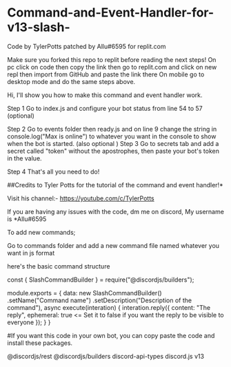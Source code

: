 # Command-and-Event-Handler-for-v13-slash-
Code by TylerPotts patched by Allu#6595 for replit.com




Make sure you forked this repo to replit before reading the next steps!
On pc click on code then copy the link then go to replit.com and click on new repl then import from GitHub and paste the link there
On mobile go to desktop mode and do the same steps above.



Hi, I'll show you how to make this command and event handler work.

Step 1 Go to index.js and configure your bot status from line 54 to 57 (optional)

Step 2 Go to events folder then ready.js and on line 9 change the string in console.log("Max is online") to whatever you want in the console to show when the bot is started. (also optional )
Step 3 Go to secrets tab and add a secret called "token" without the apostrophes, then paste your bot's token in the value.

Step 4 That's all you need to do!

##Credits to Tyler Potts for the tutorial of the command and event handler!*

Visit his channel:- https://youtube.com/c/TylerPotts

If you are having any issues with the code, dm me on discord, My username is *Allu#6595

To add new commands;

Go to commands folder and add a new command file named whatever you want in js format

here's the basic command structure

const { SlashCommandBuilder } = require("@discordjs/builders");

module.exports = { data: new SlashCommandBuilder() .setName("Command name") .setDescription("Description of the command"), async execute(interation) { interation.reply({ content: "The reply", ephemeral: true <= Set it to false if you want the reply to be visible to everyone }); } }

#If you want this code in your own bot, you can copy paste the code and install these packages.

@discordjs/rest @discordjs/builders discord-api-types discord.js v13
